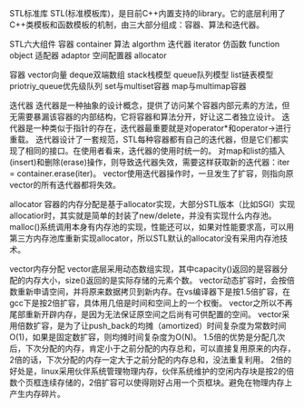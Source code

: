 STL标准库
STL(标准模板库)，是目前C++内置支持的library。它的底层利用了C++类模板和函数模板的机制，由三大部分组成：容器、算法和迭代器。

STL六大组件
容器 container
算法 algorthm
迭代器 iterator
仿函数 function object
适配器 adaptor
空间配置器 allocator

容器
vector向量
deque双端数组
stack栈模型
queue队列模型
list链表模型
priotriy_queue优先级队列
set与multiset容器
map与multimap容器

迭代器
迭代器是一种抽象的设计概念，提供了访问某个容器内部元素的方法，但无需要暴漏该容器的内部结构，它将容器和算法分开，好让这二者独立设计。
迭代器是一种类似于指针的存在，迭代器最重要就是对operator*和operator->进行重载。
迭代器设计了一套规范，STL每种容器都有自己的迭代器，但是它们都实现了相同的接口。在使用者看来，迭代器的使用时统一的。
对map和list的插入(insert)和删除(erase)操作，则导致迭代器失效，需要这样获取新的迭代器：iter = container.erase(iter)。
vector使用迭代器操作时，一旦发生了扩容，则指向原vector的所有迭代器都将失效。

allocator
容器的内存分配是基于allocator实现，大部分STL版本（比如SGI）实现allocatior时，其实就是简单的封装了new/delete，并没有实现什么内存池。
malloc()系统调用本身有内存池的实现，性能还可以，如果对性能要求高，可以用第三方内存池库重新实现allocator，所以STL默认的allocator没有采用内存池技术。

vector内存分配
vector底层采用动态数组实现，其中capacity()返回的是容器分配的内存大小，size()返回的是实际存储的元素个数。
vector动态扩容时，会按倍数重新申请空间，并将原来数据拷贝到新内存。在vs编译器下是按1.5倍扩容，在gcc下是按2倍扩容，具体用几倍是时间和空间上的一个权衡。
vector之所以不再尾部重新开辟内存，是因为无法保证原空间之后尚有可供配置的空间。
vector采用倍数扩容，是为了让push_back的均摊（amortized）时间复杂度为常数时间O(1)，如果是固定数扩容，则均摊时间复杂度为O(N)。
1.5倍的优势是分配几次后，下次分配的内存，肯定小于之前分配的内存总和，可以直接复用原来的内存，2倍的话，下次分配的内存一定大于之前分配的内存总和，没法重复利用。
2倍的好处是，linux采用伙伴系统管理物理内存，伙伴系统维护的空闲内存块是按2的倍数个页框连续存储的，2倍扩容可以使得刚好占用一个页框块。避免在物理内存上产生内存碎片。
